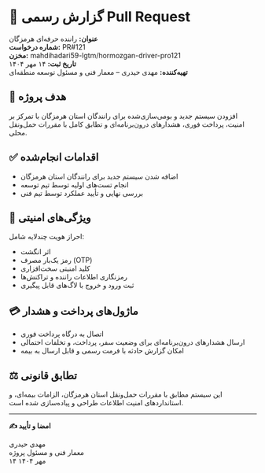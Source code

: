 # 📝 گزارش رسمی Pull Request

**عنوان:** راننده حرفه‌ای هرمزگان  
**شماره درخواست:** PR#121  
**مخزن:** mahdihadari59-lgtm/hormozgan-driver-pro121  
**تاریخ ثبت:** ۱۴ مهر ۱۴۰۴  
**تهیه‌کننده:** مهدی حیدری – معمار فنی و مسئول توسعه منطقه‌ای

## 🎯 هدف پروژه

افزودن سیستم جدید و بومی‌سازی‌شده برای رانندگان استان هرمزگان با تمرکز بر امنیت، پرداخت فوری، هشدارهای درون‌برنامه‌ای و تطابق کامل با مقررات حمل‌ونقل محلی.

## ✅ اقدامات انجام‌شده

- اضافه شدن سیستم جدید برای رانندگان استان هرمزگان
- انجام تست‌های اولیه توسط تیم توسعه
- بررسی نهایی و تأیید عملکرد توسط تیم فنی

## 🔐 ویژگی‌های امنیتی

احراز هویت چندلایه شامل:
- اثر انگشت
- رمز یک‌بار مصرف (OTP)
- کلید امنیتی سخت‌افزاری
- رمزنگاری اطلاعات راننده و تراکنش‌ها
- ثبت ورود و خروج با لاگ‌های قابل پیگیری

## 💳 ماژول‌های پرداخت و هشدار

- اتصال به درگاه پرداخت فوری
- ارسال هشدارهای درون‌برنامه‌ای برای وضعیت سفر، پرداخت، و تخلفات احتمالی
- امکان گزارش حادثه با فرمت رسمی و قابل ارسال به بیمه

## ⚖️ تطابق قانونی

این سیستم مطابق با مقررات حمل‌ونقل استان هرمزگان، الزامات بیمه‌ای، و استانداردهای امنیت اطلاعات طراحی و پیاده‌سازی شده است.

---

**✍️ امضا و تأیید**

مهدی حیدری  
معمار فنی و مسئول پروژه  
۱۴ مهر ۱۴۰۴
